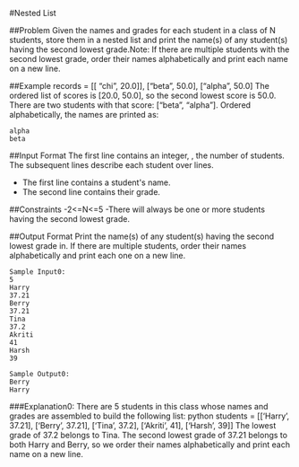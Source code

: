 #Nested List

##Problem
Given the names and grades for each student in a class of N students, store them in a nested list and print the name(s) of any student(s) having the second lowest grade.Note: If there are multiple students with the second lowest grade, order their names alphabetically and print each name on a new line.

##Example
records  = [[ “chi”, 20.0]], [“beta”, 50.0], [“alpha”, 50.0]
The ordered list of scores is [20.0, 50.0], so the second lowest score is 50.0. There are two students with that score: [“beta”, “alpha”]. Ordered alphabetically, the names are printed as:

```
alpha
beta
```
##Input Format
The first line contains an integer, , the number of students.
The  subsequent lines describe each student over  lines.
- The first line contains a student's name.
- The second line contains their grade.

##Constraints
-2<=N<=5
-There will always be one or more students having the second lowest grade.

##Output Format
Print the name(s) of any student(s) having the second lowest grade in. If there are multiple students, order their names alphabetically and print each one on a new line.

```
Sample Input0:
5
Harry
37.21
Berry
37.21
Tina
37.2
Akriti
41
Harsh
39
```
```
Sample Output0:
Berry
Harry
```
###Explanation0:
There are 5 students in this class whose names and grades are assembled to build the following list:
python students = [[‘Harry’, 37.21], [‘Berry’, 37.21], [‘Tina’, 37.2], [‘Akriti’, 41], [‘Harsh’, 39]]
The lowest grade of 37.2 belongs to Tina. The second lowest grade of 37.21 belongs to both Harry and Berry, so we order their names alphabetically and print each name on a new line.







